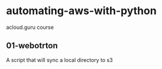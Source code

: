# automating-aws-with-python
acloud.guru course

## 01-webotrton
A script that will sync a local directory to s3
